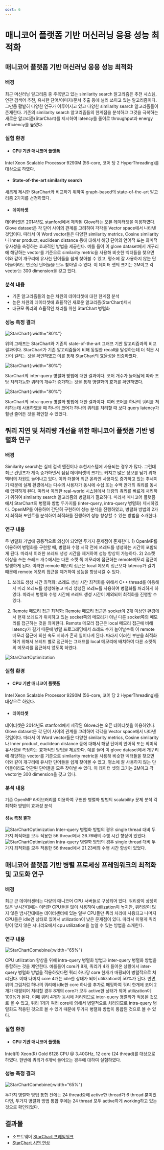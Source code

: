 ```yaml
---
sort: 6
---
```


# 매니코어 플랫폼 기반 머신러닝 응용 성능 최적화

## 매니코어 플랫폼 기반 머신러닝 응용 성능 최적화 
### 배경
최근 머신러닝 알고리즘 중 주목받고 있는 similarity search 알고리즘은 추천 시스템, 연관 검색어 추천, 유사한 단어/이미지/문서 추출 등에 널리 쓰이고 있는 알고리즘이다. 그만큼 활발히 다양한 연구가 이루어지고 있고 다양한 similarity search 알고리즘들이 존재한다.
기존의 similarity search 알고리즘들의 한계점을 분석하고 그것을 극복하는 새로운 알고리즘(StarChart)를 제시하여 latency를 줄이로 throughput과 energy efficiency를 높였다.
### 실험 환경
* #### CPU 기반 매니코어 플랫폼
Intel Xeon Scalable Processor 9290M (56-core, 코어 당 2 HyperThreading)를 대상으로 하였다.
* #### State-of-the-art similarity search
새롭게 제시한 StarChart와 비교하기 위하여 graph-based의 state-of-the-art 알고리즘 2가지를 선정하였다.
* #### 데이터셋
데이터셋은 2014년도 stanford에서 제작된 Glove라는 오픈 데이터셋을 이용하였다. Glove dataset은 각 단어 사이의 관계를 고려하여 각각을 Vector space에서 나타낸 것입이다. 따라서 이 Word vector들은 다양한 similarity metrics, Cosine similarity나 Inner product, euclidean distance 등에 대해서 해당 단어의 언어적 또는 의미적 유사성을 측정하는 효과적인 방법을 제공한다. 예를 들어 이 glove dataset에서 개구리에 해당하는 vector를 기준으로 similarity metric을 사용해 비슷한 벡터들을 찾으면 이와 같이 개구리에 유사한 단어들을 쉽게 찾아볼 수 있고, 평소에 잘 사용하지 않는 단어들이라도 연관된 단어들을 모두 찾아낼 수 있다. 이 데이터 셋의 크기는 2M이고 각 vector는 300 dimension을 갖고 있다.

### 분석 내용
* 기존 알고리즘들의 높은 차원의 데이터셋에 대한 한계점 분석
* 높은 차원의 데이터셋에 효율적인 새로운 알고리즘(StarChart)제시
* 대규모 쿼리의 효율적인 처리를 위한 StarChart 병렬화

### 성능 측정 결과
![StarChart](/images/04/04-06-01.png){:width="80%"}

위의 그래프는 StarChart와 기존의 state-of-the-art 그래프 기반 알고리즘과의 비교 결과이다. StarChart가 기존 알고리즘들에 비해 동일한 recall을 달성하는데 더 적은 시간이 걸리는 것을 확인하였고 이를 통해 StarChart의 효율성을 입증하였다.

![StarChart](/images/04/04-06-02.png){:width="80%"}

StarChart의 inter-query 병렬화 방법에 대한 결과이다. 코어 개수가 늘어남에 따라 초당 처리가능한 쿼리의 개수가 증가하는 것을 통해 병렬화의 효과를 확인하였다.

![StarChart](/images/04/04-06-03.png){:width="80%"}

StarChart의 intra-query 병렬화 방법에 대한 결과이다. 여러 코어를 하나의 쿼리를 처리하는데 사용하였을 때 하나의 코어가 하나의 쿼리를 처리할 때 보다 query latency가 훨씬 줄어든 것을 확인할 수 있었다.

## 쿼리 지연 및 처리량 개선을 위한 매니코어 플랫폼 기반 병렬화 연구 
### 배경
Similarity search는 실제 검색 엔진이나 추천시스템에 사용되는 경우가 많다. 그런데 최근 컨텐츠가 계속 증가하면서 점점 데이터셋의 크기도 커지고 많은 정보를 담기 위해 벡터의 차원도 늘어나고 있다. 이와 더불어 최근 온라인 사용자도 증가하고 있는 추세이기 때문에 실제 환경에서는 다수의 사용자가 동시에 수십 또는 수백 만개의 쿼리를 동시에 입력하게 된다.
따라서 이러한 real-world 시스템에서 대량의 쿼리를 빠르게 처리하기 위하여 similarity search 알고리즘의 병렬화가 필요하다. 따라서 매니코어 플랫폼에서 StarChart의 병렬화 방법 두가지를 (inter-query, intra-query 병렬화) 제시하였다. OpenMP를 이용하여 간단히 구현하여 성능 분석을 진행하였고, 병렬화 방법의 2가지 최적화 포인트를 분석하여 최적화를 진행하여 성능 향상할 수 있는 방법을 소개한다.
### 연구 내용
두 병렬화 기법에 공통적으로 의심이 되었던 두가지 문제점이 존재한다. 1) OpenMP를 이용하여 병렬화를 구현할 때, 병렬화 수행 시작 전에 쓰레드를 생성하는 시간이 포함되게 된다. 따라서 이러한 쓰레드 생성 시간을 제거하여 성능 향상이 가능하다. 2) 2소켓 이상을 쓰는 쓰레드 개수에서는 다른 소켓 쪽 메모리에 접근하는 remote메모리 접근이 발생하게 된다. 이러한 remote 메모리 접근은 local 메모리 접근보다 latency가 길기 때문에 remote 메모리 접근을 제거하여 성능을 향상시킬 수 있다.

1) 쓰레드 생성 시간 최적화: 쓰레드 생성 시간 최적화를 위해서 C++ thread를 이용해서 미리 쓰레드를 생성해놓고 미리 생성된 쓰레드를 사용하여 병렬화를 처리하게 하였다. 따라서 병렬화 수행 시간에 쓰레드 생성 시간이 제외되어 최적화를 진행할 수 있다.

2) Remote 메모리 접근 최적화: Remote 메모리 접근은 socket이 2개 이상인 환경에서 현재 쓰레드가 위치하고 있는 socket쪽의 메모리가 아닌 다른 socket쪽의 메모리를 접근하는 것을 의미한다. Remote 메모리 접근은 local 메모리 접근에 비해 latency가 길기 때문에 병렬 프로그래밍에서 쓰레드 수가 늘어날수록 이 remote 메모리 접근에 의한 속도 저하가 흔히 일어나게 된다. 따라서 이러한 부분을 최적화 하기 위해서 쓰레드 별로 접근하는 그래프를 local 메모리에 배치하여 다른 소켓쪽의 메모리를 접근하지 않도록 하였다.

![StarChartOptimization](/images/04/04-06-04.jpeg)
### 실험 환경
* #### CPU 기반 매니코어 플랫폼
Intel Xeon Scalable Processor 9290M (56-core, 코어 당 2 HyperThreading)를 대상으로 하였다.
* #### 데이터셋
데이터셋은 2014년도 stanford에서 제작된 Glove라는 오픈 데이터셋을 이용하였다. Glove dataset은 각 단어 사이의 관계를 고려하여 각각을 Vector space에서 나타낸 것입이다. 따라서 이 Word vector들은 다양한 similarity metrics, Cosine similarity나 Inner product, euclidean distance 등에 대해서 해당 단어의 언어적 또는 의미적 유사성을 측정하는 효과적인 방법을 제공한다. 예를 들어 이 glove dataset에서 개구리에 해당하는 vector를 기준으로 similarity metric을 사용해 비슷한 벡터들을 찾으면 이와 같이 개구리에 유사한 단어들을 쉽게 찾아볼 수 있고, 평소에 잘 사용하지 않는 단어들이라도 연관된 단어들을 모두 찾아낼 수 있다. 이 데이터 셋의 크기는 2M이고 각 vector는 300 dimension을 갖고 있다.

### 분석 내용
기존 OpenMP 라이브러리를 이용하여 구현한 병렬화 방법의 scalability 문제 분석
각 최적화 방법의 효과성 분석

#### 성능 측정 결과
![StarChartOptimization](/images/04/04-06-05.png)
Inter-query 병렬화 방법의 경우 single thread 대비 두가지 최적화를 모두 적용한 56 thread에서 26.76배의 수행 시간 향상이 있었다.
![StarChartOptimization](/images/04/04-06-06.png)
Intra-query 병렬화 방법의 경우 single thread 대비 두가지 최적화를 모두 적용한 56 thread에서 21.23배의 수행 시간 향상이 있었다.

## 매니코어 플랫폼 기반 병렬 프로세싱 프레임워크의 최적화 및 고도화 연구
### 배경
최근 큰 데이터센터는 다량의 매니코어 CPU 서버들로 구성되어 있다. 쿼리량이 상당히 많은 낮시간대에는 이러한 CPU들을 많이 사용하여 utilization이 높지만, 쿼리량이 많지 않은 밤시간대에는 데이터센터에 있는 일부 CPU들만 쿼리 처리에 사용되고 나머지 CPU들은 idle인 상태로 있어서 utilization이 낮은 문제점이 있다.
따라서 이렇게 쿼리량이 많지 않은 시나리오에서 cpu utilization을 높일 수 있는 방법을 소개한다.
### 연구 내용
![StarChartComebine](/images/04/04-06-07.png){:width="65%"}

CPU utilization 향상을 위해 intra-query 병렬화 방법과 inter-query 병렬화 방법을 통합하는 것을 제안한다. 예를들어 core가 8개, 쿼리가 4개 들어온 상황에서 inter-query 병렬화 방법을 적용하였다면 쿼리 하나당 core 한개가 매핑되어 병렬적으로 처리된다. 이때 나머지 core 4개는 idle한 상태가 되어 utilization이 50%가 된다. 반면, 위의 그림처럼 하나의 쿼리에 idle한 core 하나를 추가로 매핑하여 쿼리 한개에 코어 2개가 매핑되어 처리할 경우 8개의 core가 모두 active한 상태가 되어 utilization이 100%가 된다. 이때 쿼리 4개가 동시에 처리되므로 inter-query 병렬화가 적용된 것으로 볼 수 있고, 쿼리 1개가 여러 core에 의해서 병렬적으로 처리되므로 intra-query 병렬화도 적용된 것으로 볼 수 있기 때문에 두가지 병렬화 방법이 통합된 것으로 볼 수 있다. 
### 실험 환경
* #### CPU 기반 매니코어 플랫폼
Intel(R) Xeon(R) Gold 6128 CPU @ 3.40GHz, 12 core (24 thread)를 대상으로 하였다.
한번에 쿼리가 6개씩 들어오는 경우에 대하여 실험하였다.

### 성능 측정 결과
![StarChartComebine](/images/04/04-06-08.png){:width="65%"}

두가지 병렬화 방법 통합 전에는 24 thread중에 active한 thread가 6 thread 뿐이었다면, 두가지 병렬화 방법 통합 후에는 24 thread 모두 active하게 working하고 있는 것으로 확인되었다.

## 결과물
* 소프트웨어
	[StarChart 프레임워크](https://github.com/oslab-swrc/StarChart)
* [StarChart 시연 연상](https://www.youtube.com/watch?v=hP-WOKsUmiw)
